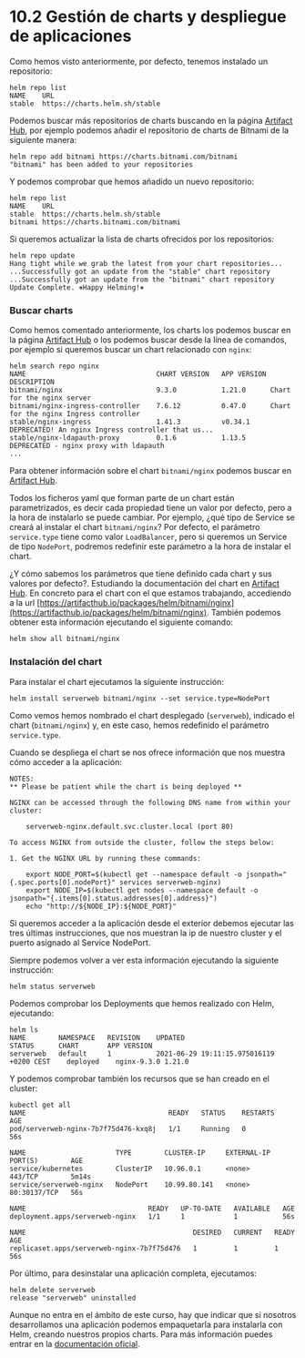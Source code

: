 # 10.2 Gestión de charts y despliegue de aplicaciones

Como hemos visto anteriormente, por defecto, tenemos instalado un repositorio:

```
helm repo list
NAME  	URL                          
stable	https://charts.helm.sh/stable
```

Podemos buscar más repositorios de charts buscando en la página [Artifact Hub](https://artifacthub.io/), por ejemplo podemos añadir el repositorio de charts de Bitnami de la siguiente manera:

```
helm repo add bitnami https://charts.bitnami.com/bitnami
"bitnami" has been added to your repositories
```

Y podemos comprobar que hemos añadido un nuevo repositorio:

```
helm repo list
NAME   	URL                               
stable 	https://charts.helm.sh/stable     
bitnami	https://charts.bitnami.com/bitnami
```

Si queremos actualizar la lista de charts ofrecidos por los repositorios:

```
helm repo update
Hang tight while we grab the latest from your chart repositories...
...Successfully got an update from the "stable" chart repository
...Successfully got an update from the "bitnami" chart repository
Update Complete. ⎈Happy Helming!⎈
```

###

### Buscar charts

Como hemos comentado anteriormente, los charts los podemos buscar en la página [Artifact Hub](https://artifacthub.io/) o los podemos buscar desde la línea de comandos, por ejemplo si queremos buscar un chart relacionado con `nginx`:

```
helm search repo nginx
NAME                            	CHART VERSION	APP VERSION	DESCRIPTION                                       
bitnami/nginx                   	9.3.0        	1.21.0     	Chart for the nginx server                        
bitnami/nginx-ingress-controller	7.6.12       	0.47.0     	Chart for the nginx Ingress controller            
stable/nginx-ingress            	1.41.3       	v0.34.1    	DEPRECATED! An nginx Ingress controller that us...
stable/nginx-ldapauth-proxy     	0.1.6        	1.13.5     	DEPRECATED - nginx proxy with ldapauth            
...
```

Para obtener información sobre el chart `bitnami/nginx` podemos buscar en [Artifact Hub](https://artifacthub.io/).

Todos los ficheros yaml que forman parte de un chart están parametrizados, es decir cada propiedad tiene un valor por defecto, pero a la hora de instalarlo se puede cambiar. Por ejemplo, ¿qué tipo de Service se creará al instalar el chart `bitnami/nginx`? Por defecto, el parámetro `service.type` tiene como valor `LoadBalancer`, pero si queremos un Service de tipo `NodePort`, podremos redefinir este parámetro a la hora de instalar el chart.

¿Y cómo sabemos los parámetros que tiene definido cada chart y sus valores por defecto?. Estudiando la documentación del chart en [Artifact Hub](https://artifacthub.io/). En concreto para el chart con el que estamos trabajando, accediendo a la url [https://artifacthub.io/packages/helm/bitnami/nginx](https://artifacthub.io/packages/helm/bitnami/nginx). También podemos obtener esta información ejecutando el siguiente comando:

```
helm show all bitnami/nginx
```

###

### Instalación del chart

Para instalar el chart ejecutamos la siguiente instrucción:

```
helm install serverweb bitnami/nginx --set service.type=NodePort
```

Como vemos hemos nombrado el chart desplegado (`serverweb`), indicado el chart (`bitnami/nginx`) y, en este caso, hemos redefinido el parámetro `service.type`.

Cuando se despliega el chart se nos ofrece información que nos muestra cómo acceder a la aplicación:

```
NOTES:
** Please be patient while the chart is being deployed **

NGINX can be accessed through the following DNS name from within your cluster:

    serverweb-nginx.default.svc.cluster.local (port 80)

To access NGINX from outside the cluster, follow the steps below:

1. Get the NGINX URL by running these commands:

    export NODE_PORT=$(kubectl get --namespace default -o jsonpath="{.spec.ports[0].nodePort}" services serverweb-nginx)
    export NODE_IP=$(kubectl get nodes --namespace default -o jsonpath="{.items[0].status.addresses[0].address}")
    echo "http://${NODE_IP}:${NODE_PORT}"
```

Si queremos acceder a la aplicación desde el exterior debemos ejecutar las tres últimas instrucciones, que nos muestran la ip de nuestro cluster y el puerto asignado al Service NodePort.

Siempre podemos volver a ver esta información ejecutando la siguiente instrucción:

```
helm status serverweb
```

Podemos comprobar los Deployments que hemos realizado con Helm, ejecutando:

```
helm ls
NAME     	NAMESPACE	REVISION	UPDATED                                 	STATUS  	CHART      	APP VERSION
serverweb	default  	1       	2021-06-29 19:11:15.975016119 +0200 CEST	deployed	nginx-9.3.0	1.21.0   
```

Y podemos comprobar también los recursos que se han creado en el cluster:

```
kubectl get all
NAME                                   READY   STATUS    RESTARTS   AGE
pod/serverweb-nginx-7b7f75d476-kxq8j   1/1     Running   0          56s

NAME                      TYPE        CLUSTER-IP     EXTERNAL-IP   PORT(S)        AGE
service/kubernetes        ClusterIP   10.96.0.1      <none>        443/TCP        5m14s
service/serverweb-nginx   NodePort    10.99.80.141   <none>        80:30137/TCP   56s

NAME                              READY   UP-TO-DATE   AVAILABLE   AGE
deployment.apps/serverweb-nginx   1/1     1            1           56s

NAME                                         DESIRED   CURRENT   READY   AGE
replicaset.apps/serverweb-nginx-7b7f75d476   1         1         1       56s
```

Por último, para desinstalar una aplicación completa, ejecutamos:

```
helm delete serverweb
release "serverweb" uninstalled
```

Aunque no entra en el ámbito de este curso, hay que indicar que si nosotros desarrollamos una aplicación podemos empaquetarla para instalarla con Helm, creando nuestros propios charts. Para más información puedes entrar en la [documentación oficial](https://helm.sh/docs/chart\_template\_guide/#the-chart-template-developer-s-guide).
